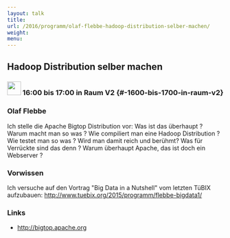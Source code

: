 ```yaml
---
layout: talk
title:
url: /2016/programm/olaf-flebbe-hadoop-distribution-selber-machen/
weight:
menu:
---
```

## Hadoop Distribution selber machen

### <img height = "32" src="../../../images/talk.svg"> 16:00 bis 17:00 in Raum V2 {#-1600-bis-1700-in-raum-v2}

### Olaf Flebbe

Ich stelle die Apache Bigtop Distribution vor: Was ist das überhaupt ? Warum macht man so was ? Wie compiliert man eine Hadoop Distribution ? Wie testet man so was ? Wird man damit reich und berühmt?  Was für Verrückte sind das denn ? Warum überhaupt Apache, das ist doch ein Webserver ? 

### Vorwissen

Ich versuche auf den Vortrag "Big Data in a Nutshell" vom letzten TüBIX aufzubauen: <a href="http://www.tuebix.org/2015/programm/flebbe-bigdata1/">http://www.tuebix.org/2015/programm/flebbe-bigdata1/</a>

### Links

- <a href="http://bigtop.apache.org" target="_blank">http://bigtop.apache.org</a>
